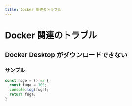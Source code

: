 ```yaml
---
title: Docker 関連のトラブル
---
```


# Docker 関連のトラブル

## Docker Desktop がダウンロードできない

### サンプル

```js
const hoge = () => {
  const fuga = 100;
  console.log(fuga);
  return fuga;
}
```

